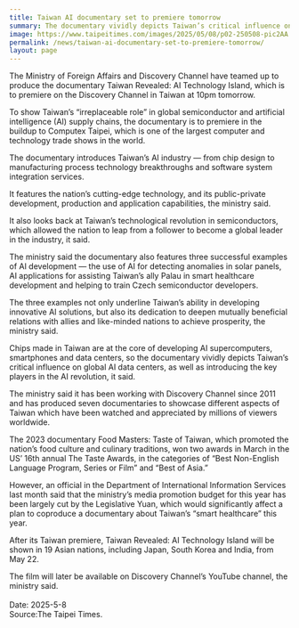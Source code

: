 ```yaml
---
title: Taiwan AI documentary set to premiere tomorrow
summary: The documentary vividly depicts Taiwan’s critical influence on global AI data centers, as well as introducing the key players in the AI revolution
image: https://www.taipeitimes.com/images/2025/05/08/p02-250508-pic2AA.jpg
permalink: /news/taiwan-ai-documentary-set-to-premiere-tomorrow/
layout: page
---
```


The Ministry of Foreign Affairs and Discovery Channel have teamed up to produce the documentary Taiwan Revealed: AI Technology Island, which is to premiere on the Discovery Channel in Taiwan at 10pm tomorrow.

To show Taiwan’s “irreplaceable role” in global semiconductor and artificial intelligence (AI) supply chains, the documentary is to premiere in the buildup to Computex Taipei, which is one of the largest computer and technology trade shows in the world.

The documentary introduces Taiwan’s AI industry — from chip design to manufacturing process technology breakthroughs and software system integration services.

It features the nation’s cutting-edge technology, and its public-private development, production and application capabilities, the ministry said.

It also looks back at Taiwan’s technological revolution in semiconductors, which allowed the nation to leap from a follower to become a global leader in the industry, it said.

The ministry said the documentary also features three successful examples of AI development — the use of AI for detecting anomalies in solar panels, AI applications for assisting Taiwan’s ally Palau in smart healthcare development and helping to train Czech semiconductor developers.

The three examples not only underline Taiwan’s ability in developing innovative AI solutions, but also its dedication to deepen mutually beneficial relations with allies and like-minded nations to achieve prosperity, the ministry said.

Chips made in Taiwan are at the core of developing AI supercomputers, smartphones and data centers, so the documentary vividly depicts Taiwan’s critical influence on global AI data centers, as well as introducing the key players in the AI revolution, it said.

The ministry said it has been working with Discovery Channel since 2011 and has produced seven documentaries to showcase different aspects of Taiwan which have been watched and appreciated by millions of viewers worldwide.

The 2023 documentary Food Masters: Taste of Taiwan, which promoted the nation’s food culture and culinary traditions, won two awards in March in the US’ 16th annual The Taste Awards, in the categories of “Best Non-English Language Program, Series or Film” and “Best of Asia.”

However, an official in the Department of International Information Services last month said that the ministry’s media promotion budget for this year has been largely cut by the Legislative Yuan, which would significantly affect a plan to coproduce a documentary about Taiwan’s “smart healthcare” this year.

After its Taiwan premiere, Taiwan Revealed: AI Technology Island will be shown in 19 Asian nations, including Japan, South Korea and India, from May 22.

The film will later be available on Discovery Channel’s YouTube channel, the ministry said.
<br/>
<br/>
Date: 2025-5-8
<br/>
Source:The Taipei Times.
